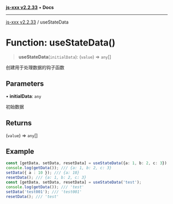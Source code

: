 [**js-xxx v2.2.33**](../README.md) • **Docs**

***

[js-xxx v2.2.33](../README.md) / useStateData

# Function: useStateData()

> **useStateData**(`initialData`): (`value`) => `any`[]

创建用于处理数据的钩子函数

## Parameters

• **initialData**: `any`

初始数据

## Returns

(`value`) => `any`[]

## Example

```ts
const [getData, setData, resetData] = useStateData({a: 1, b: 2, c: 3});
console.log(getData()); /// {a: 1, b: 2, c: 3}
setData({ a : 10 }); /// {a: 10}
resetData(); /// {a: 1, b: 2, c: 3}
const [getData, setData, resetData] = useStateData('test');
console.log(getData()); /// 'test'
setData('test001'); /// 'test001'
resetData(); /// 'test'
```
